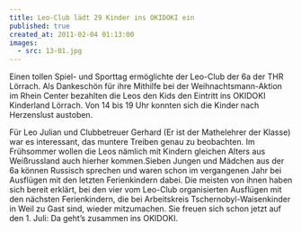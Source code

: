 ```yaml
---
title: Leo-Club lädt 29 Kinder ins OKIDOKI ein
published: true
created_at: 2011-02-04 01:13:00
images:
  - src: 13-01.jpg
---
```


Einen tollen Spiel- und Sporttag ermöglichte der Leo-Club der 6a der THR Lörrach. Als Dankeschön für ihre Mithilfe bei der Weihnachtsmann-Aktion im Rhein Center bezahlten die Leos den Kids den Eintritt ins OKIDOKI Kinderland Lörrach. Von 14 bis 19 Uhr konnten sich die Kinder nach Herzenslust austoben.

Für Leo Julian und Clubbetreuer Gerhard (Er ist der Mathelehrer der Klasse) war es interessant, das muntere Treiben genau zu beobachten. Im Frühsommer wollen die Leos nämlich mit Kindern gleichen Alters aus Weißrussland auch hierher kommen.Sieben Jungen und Mädchen aus der 6a können Russisch sprechen und waren schon im vergangenen Jahr bei Ausflügen mit den letzten Ferienkindern dabei. Die meisten von ihnen haben sich bereit erklärt, bei den vier vom Leo-Club organisierten Ausflügen mit den nächsten Ferienkindern, die bei Arbeitskreis Tschernobyl-Waisenkinder in Weil zu Gast sind, wieder mitzumachen. Sie freuen sich schon jetzt auf den 1. Juli: Da geht’s zusammen ins OKIDOKI.
